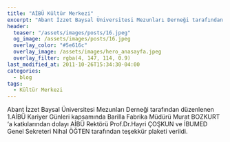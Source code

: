 ```yaml
---
title: "AİBÜ Kültür Merkezi"
excerpt: "Abant İzzet Baysal Üniversitesi Mezunları Derneği tarafından düzenlenen 1.AİBÜ Kariyer Günleri kapsamında Barilla Fabrika Müdürü Murat BOZKURT ‘a katkılarından dolayı AİBÜ Rektörü Prof.Dr.Hayri ÇOŞKUN ve İBUMED Genel Sekreteri Nihal ÖĞTEN tarafından teşekkür plaketi verildi."
header:
  teaser: "/assets/images/posts/16.jpeg"
  og_image: /assets/images/posts/16.jpeg
  overlay_color: "#5e616c"
  overlay_image: /assets/images/hero_anasayfa.jpeg
  overlay_filter: rgba(4, 147, 114, 0.9)
last_modified_at: 2011-10-26T15:34:30-04:00
categories:
  - blog
tags:
  - Kültür Merkezi
---
```


Abant İzzet Baysal Üniversitesi Mezunları Derneği tarafından düzenlenen 1.AİBÜ Kariyer Günleri kapsamında Barilla Fabrika Müdürü Murat BOZKURT ‘a katkılarından dolayı AİBÜ Rektörü Prof.Dr.Hayri ÇOŞKUN ve İBUMED Genel Sekreteri Nihal ÖĞTEN tarafından teşekkür plaketi verildi.

